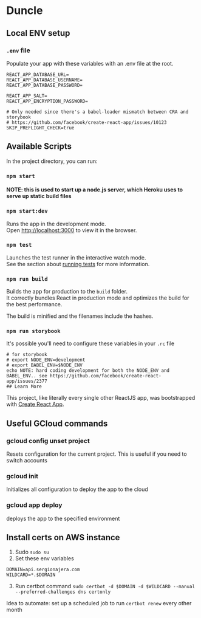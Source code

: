 # Duncle

## Local ENV setup

### `.env` file

Populate your app with these variables with an .env file at the root.

```
REACT_APP_DATABASE_URL=
REACT_APP_DATABASE_USERNAME=
REACT_APP_DATABASE_PASSWORD=

REACT_APP_SALT=
REACT_APP_ENCRYPTION_PASSWORD=

# Only needed since there's a babel-loader mismatch between CRA and storybook
# https://github.com/facebook/create-react-app/issues/10123
SKIP_PREFLIGHT_CHECK=true
```

## Available Scripts

In the project directory, you can run:

### `npm start`

#### NOTE: this is used to start up a node.js server, which Heroku uses to serve up static build files

### `npm start:dev`

Runs the app in the development mode.<br />
Open [http://localhost:3000](http://localhost:3000) to view it in the browser.

### `npm test`

Launches the test runner in the interactive watch mode.<br />
See the section about [running tests](https://facebook.github.io/create-react-app/docs/running-tests) for more information.

### `npm run build`

Builds the app for production to the `build` folder.<br />
It correctly bundles React in production mode and optimizes the build for the best performance.

The build is minified and the filenames include the hashes.<br />

### `npm run storybook`

It's possible you'll need to configure these variables in your `.rc` file

```
# for storybook
# export NODE_ENV=development
# export BABEL_ENV=$NODE_ENV
echo NOTE: hard coding development for both the NODE_ENV and BABEL_ENV.. see https://github.com/facebook/create-react-app/issues/2377
## Learn More
```

This project, like literally every single other ReactJS app, was bootstrapped with [Create React App](https://github.com/facebook/create-react-app).

## Useful GCloud commands

### gcloud config unset project

Resets configuration for the current project. This is useful if you need to switch accounts

### gcloud init

Initializes all configuration to deploy the app to the cloud

### gcloud app deploy

deploys the app to the specified environment

## Install certs on AWS instance

1. Sudo `sudo su`
2. Set these env variables

```
DOMAIN=api.sergionajera.com
WILDCARD=*.$DOMAIN
```

3. Run certbot command `sudo certbot -d $DOMAIN -d $WILDCARD --manual --preferred-challenges dns certonly`

Idea to automate: set up a scheduled job to run `certbot renew` every other month
